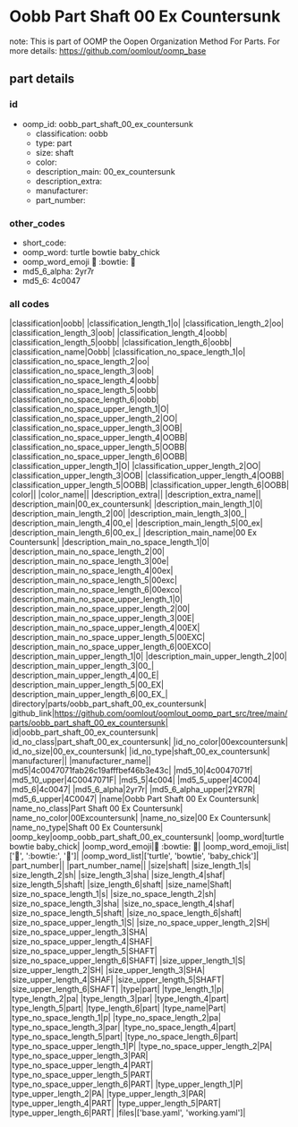 # Oobb Part Shaft 00 Ex Countersunk  

note: This is part of OOMP the Oopen Organization Method For Parts. For more details: https://github.com/oomlout/oomp_base

##  part details





### id
* oomp_id: oobb_part_shaft_00_ex_countersunk
  * classification: oobb
  * type: part
  * size: shaft
  * color: 
  * description_main: 00_ex_countersunk
  * description_extra: 
  * manufacturer: 
  * part_number: 

### other_codes
* short_code: 
* oomp_word: turtle bowtie baby_chick
* oomp_word_emoji :turtle: :bowtie: :baby_chick:
* md5_6_alpha: 2yr7r
* md5_6: 4c0047

### all codes 
|classification|oobb|
|classification_length_1|o|
|classification_length_2|oo|
|classification_length_3|oob|
|classification_length_4|oobb|
|classification_length_5|oobb|
|classification_length_6|oobb|
|classification_name|Oobb|
|classification_no_space_length_1|o|
|classification_no_space_length_2|oo|
|classification_no_space_length_3|oob|
|classification_no_space_length_4|oobb|
|classification_no_space_length_5|oobb|
|classification_no_space_length_6|oobb|
|classification_no_space_upper_length_1|O|
|classification_no_space_upper_length_2|OO|
|classification_no_space_upper_length_3|OOB|
|classification_no_space_upper_length_4|OOBB|
|classification_no_space_upper_length_5|OOBB|
|classification_no_space_upper_length_6|OOBB|
|classification_upper_length_1|O|
|classification_upper_length_2|OO|
|classification_upper_length_3|OOB|
|classification_upper_length_4|OOBB|
|classification_upper_length_5|OOBB|
|classification_upper_length_6|OOBB|
|color||
|color_name||
|description_extra||
|description_extra_name||
|description_main|00_ex_countersunk|
|description_main_length_1|0|
|description_main_length_2|00|
|description_main_length_3|00_|
|description_main_length_4|00_e|
|description_main_length_5|00_ex|
|description_main_length_6|00_ex_|
|description_main_name|00 Ex Countersunk|
|description_main_no_space_length_1|0|
|description_main_no_space_length_2|00|
|description_main_no_space_length_3|00e|
|description_main_no_space_length_4|00ex|
|description_main_no_space_length_5|00exc|
|description_main_no_space_length_6|00exco|
|description_main_no_space_upper_length_1|0|
|description_main_no_space_upper_length_2|00|
|description_main_no_space_upper_length_3|00E|
|description_main_no_space_upper_length_4|00EX|
|description_main_no_space_upper_length_5|00EXC|
|description_main_no_space_upper_length_6|00EXCO|
|description_main_upper_length_1|0|
|description_main_upper_length_2|00|
|description_main_upper_length_3|00_|
|description_main_upper_length_4|00_E|
|description_main_upper_length_5|00_EX|
|description_main_upper_length_6|00_EX_|
|directory|parts/oobb_part_shaft_00_ex_countersunk|
|github_link|https://github.com/oomlout/oomlout_oomp_part_src/tree/main/parts/oobb_part_shaft_00_ex_countersunk|
|id|oobb_part_shaft_00_ex_countersunk|
|id_no_class|part_shaft_00_ex_countersunk|
|id_no_color|00excountersunk|
|id_no_size|00_ex_countersunk|
|id_no_type|shaft_00_ex_countersunk|
|manufacturer||
|manufacturer_name||
|md5|4c0047071fab26c19afffbef46b3e43c|
|md5_10|4c0047071f|
|md5_10_upper|4C0047071F|
|md5_5|4c004|
|md5_5_upper|4C004|
|md5_6|4c0047|
|md5_6_alpha|2yr7r|
|md5_6_alpha_upper|2YR7R|
|md5_6_upper|4C0047|
|name|Oobb Part Shaft 00 Ex Countersunk|
|name_no_class|Part Shaft 00 Ex Countersunk|
|name_no_color|00Excountersunk|
|name_no_size|00 Ex Countersunk|
|name_no_type|Shaft 00 Ex Countersunk|
|oomp_key|oomp_oobb_part_shaft_00_ex_countersunk|
|oomp_word|turtle bowtie baby_chick|
|oomp_word_emoji|:turtle: :bowtie: :baby_chick:|
|oomp_word_emoji_list|[':turtle:', ':bowtie:', ':baby_chick:']|
|oomp_word_list|['turtle', 'bowtie', 'baby_chick']|
|part_number||
|part_number_name||
|size|shaft|
|size_length_1|s|
|size_length_2|sh|
|size_length_3|sha|
|size_length_4|shaf|
|size_length_5|shaft|
|size_length_6|shaft|
|size_name|Shaft|
|size_no_space_length_1|s|
|size_no_space_length_2|sh|
|size_no_space_length_3|sha|
|size_no_space_length_4|shaf|
|size_no_space_length_5|shaft|
|size_no_space_length_6|shaft|
|size_no_space_upper_length_1|S|
|size_no_space_upper_length_2|SH|
|size_no_space_upper_length_3|SHA|
|size_no_space_upper_length_4|SHAF|
|size_no_space_upper_length_5|SHAFT|
|size_no_space_upper_length_6|SHAFT|
|size_upper_length_1|S|
|size_upper_length_2|SH|
|size_upper_length_3|SHA|
|size_upper_length_4|SHAF|
|size_upper_length_5|SHAFT|
|size_upper_length_6|SHAFT|
|type|part|
|type_length_1|p|
|type_length_2|pa|
|type_length_3|par|
|type_length_4|part|
|type_length_5|part|
|type_length_6|part|
|type_name|Part|
|type_no_space_length_1|p|
|type_no_space_length_2|pa|
|type_no_space_length_3|par|
|type_no_space_length_4|part|
|type_no_space_length_5|part|
|type_no_space_length_6|part|
|type_no_space_upper_length_1|P|
|type_no_space_upper_length_2|PA|
|type_no_space_upper_length_3|PAR|
|type_no_space_upper_length_4|PART|
|type_no_space_upper_length_5|PART|
|type_no_space_upper_length_6|PART|
|type_upper_length_1|P|
|type_upper_length_2|PA|
|type_upper_length_3|PAR|
|type_upper_length_4|PART|
|type_upper_length_5|PART|
|type_upper_length_6|PART|
|files|['base.yaml', 'working.yaml']|
